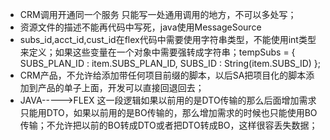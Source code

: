 * CRM调用开通同一个服务 只能写一处通用调用的地方，不可以多处写；
* 资源文件的描述不能再代码中写死，java使用MessageSource
* subs\_id,acct\_id,cust\_id在flex代码中需要使用字符串类型，不能使用int类型来定义；如果这些变量在一个对象中需要强转成字符串；tempSubs = {
  SUBS\_PLAN\_ID : item.SUBS\_PLAN\_ID,
  SUBS\_ID : String\(item.SUBS\_ID\)
  };
* CRM产品，不允许给添加带任何项目前缀的脚本，以后SA把项目化的脚本添加到产品的单子上面，开发可以直接回退回去；
* JAVA-----&gt;FLEX 这一段逻辑如果以前用的是DTO传输的那么后面增加需求只能用DTO，如果以前用的是BO传输的，那么增加需求的时候也只能使用BO传输；不允许把以前的BO转成DTO或者把DTO转成BO，这样很容丢失数据；




